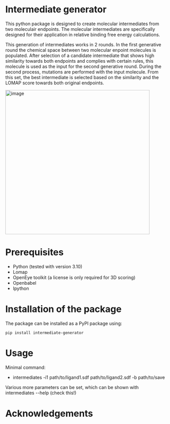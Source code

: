 # Intermediate generator
This python package is designed to create molecular intermediates from two moleculair endpoints. The molecular intermediates are specifically designed for their application in relative binding free energy calculations.

This generation of intermediates works in 2 rounds. In the first generative round the chemical space between two molecular enpoint molecules is populated. After selection of a candidate intermediate that shows high similarity towards both endpoints and complies with certain rules, this molecule is used as the input for the second generative round. During the second process, mutations are performed with the input molecule. From this set, the best intermediate is selected based on the similarity and the LOMAP score towards both original endpoints. 

<img width="449" alt="image" src="https://github.com/daanjiskoot/Intermediate_generator/assets/99884943/822f0603-0cf4-43a6-ad7b-f790591c2f21">

# Prerequisites

- Python (tested with version 3.10)
- Lomap
- OpenEye toolkit (a license is only required for 3D scoring)
- Openbabel
- Ipython

# Installation of the package

The package can be installed as a PyPI package using:

```pip install intermediate-generator```


# Usage

Minimal command:

- intermediates -i1 path/to/ligand1.sdf path/to/ligand2.sdf -b path/to/save 

Various more parameters can be set, which can be shown with intermediates --help (check this!)

# Acknowledgements
